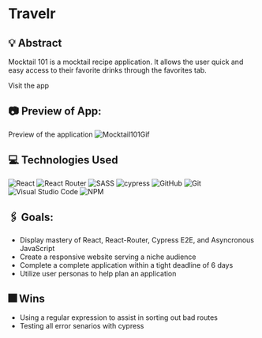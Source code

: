 # Travelr

## 💡 Abstract
Mocktail 101 is a mocktail recipe application. It allows the user quick and easy access to their favorite drinks through the favorites tab.

Visit the app

## 📷 Preview of App:
Preview of the application
![Mocktail101Gif](https://github.com/reneepinna/mocktail-101/assets/130389530/8af0ff43-636b-4030-9a85-4a8ca445b42f)


## 💻 Technologies Used
![React](https://img.shields.io/badge/React-20232A?style=for-the-badge&logo=react&logoColor=61DAFB)
![React Router](https://img.shields.io/badge/React_Router-CA4245?style=for-the-badge&logo=react-router&logoColor=white)
![SASS](https://img.shields.io/badge/Sass-CC6699?style=for-the-badge&logo=sass&logoColor=white)
![cypress](https://img.shields.io/badge/-cypress-%23E5E5E5?style=for-the-badge&logo=cypress&logoColor=058a5e)
![GitHub](https://img.shields.io/badge/github-%23121011.svg?style=for-the-badge&logo=github&logoColor=white)
![Git](https://img.shields.io/badge/git-%23F05033.svg?style=for-the-badge&logo=git&logoColor=white)
![Visual Studio Code](https://img.shields.io/badge/Visual%20Studio%20Code-0078d7.svg?style=for-the-badge&logo=visual-studio-code&logoColor=white)
![NPM](https://img.shields.io/badge/NPM-%23CB3837.svg?style=for-the-badge&logo=npm&logoColor=white)

## 🖇️ Goals:
- Display mastery of React, React-Router, Cypress E2E, and Asyncronous JavaScript
- Create a responsive website serving a niche audience
- Complete a complete application within a tight deadline of 6 days
- Utilize user personas to help plan an application

## 🎆 Wins
- Using a regular expression to assist in sorting out bad routes
- Testing all error senarios with cypress

